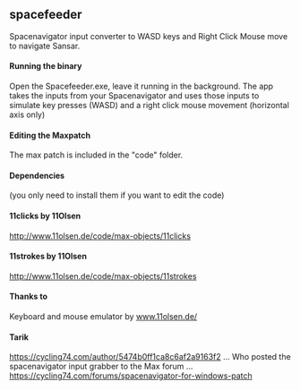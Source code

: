 ## spacefeeder
Spacenavigator input converter to WASD keys and Right Click Mouse move to navigate Sansar.

#### Running the binary
Open the Spacefeeder.exe, leave it running in the background.
The app takes the inputs from your Spacenavigator and uses those inputs to
simulate key presses (WASD) and a right click mouse movement (horizontal axis only)

#### Editing the Maxpatch
The max patch is included in the "code" folder.

#### Dependencies 
(you only need to install them if you want to edit the code) 

#### 11clicks by 11Olsen
http://www.11olsen.de/code/max-objects/11clicks

#### 11strokes by 11Olsen
http://www.11olsen.de/code/max-objects/11strokes

#### Thanks to 
Keyboard and mouse emulator by www.11olsen.de/

#### Tarik 
https://cycling74.com/author/5474b0ff1ca8c6af2a9163f2
...
Who posted the spacenavigator input grabber to the Max forum
...
https://cycling74.com/forums/spacenavigator-for-windows-patch
